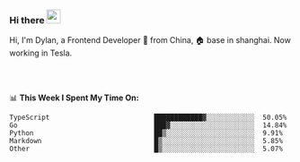 ### Hi there <img src="https://media.giphy.com/media/hvRJCLFzcasrR4ia7z/giphy.gif" width="25px">

<!-- ![visitors](https://visitor-badge.glitch.me/badge?page_id=dislfyer.dislfyer) -->

Hi, I'm Dylan, a Frontend Developer 🚀 from China, 🏠 base in shanghai. Now working in Tesla.

<br/>
<br/>

📊 **This Week I Spent My Time On:**


<!--START_SECTION:waka-->

```text
TypeScript                          ████████████▓░░░░░░░░░░░░  50.05%
Go                                  ███▓░░░░░░░░░░░░░░░░░░░░░  14.84%
Python                              ██▒░░░░░░░░░░░░░░░░░░░░░░  9.91%
Markdown                            █▒░░░░░░░░░░░░░░░░░░░░░░░  5.85%
Other                               █▒░░░░░░░░░░░░░░░░░░░░░░░  5.07%
```

<!--END_SECTION:waka-->

<!--
**About Me:**
 -->
